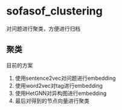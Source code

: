 # sofasof_clustering
对问题进行聚类，方便进行归档


## 聚类

目前的方案
1. 使用sentence2vec对问题进行embedding
2. 使用word2vec对tag进行embedding
3. 使用HetGNN对异构图进行embedding
4. 最后对得到的节点向量进行聚类
